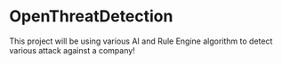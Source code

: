 # OpenThreatDetection
This project will be using various AI and Rule Engine algorithm to detect various attack against a company!
